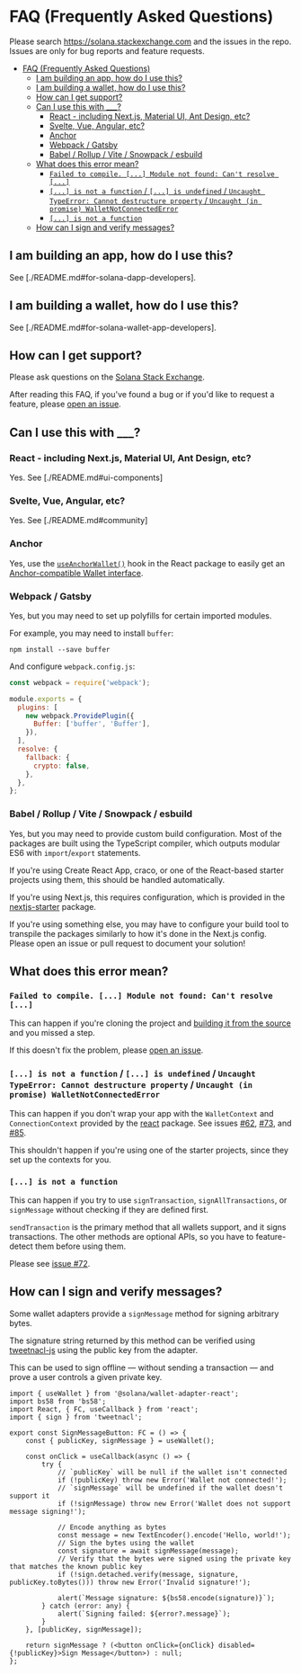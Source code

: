 # FAQ (Frequently Asked Questions)

Please search https://solana.stackexchange.com and the issues in the repo. Issues are only for bug reports and feature requests.

- [FAQ (Frequently Asked Questions)](#faq-frequently-asked-questions)
  - [I am building an app, how do I use this?](#i-am-building-an-app-how-do-i-use-this)
  - [I am building a wallet, how do I use this?](#i-am-building-a-wallet-how-do-i-use-this)
  - [How can I get support?](#how-can-i-get-support)
  - [Can I use this with \_\_\_?](#can-i-use-this-with-___)
    - [React - including Next.js, Material UI, Ant Design, etc?](#react---including-nextjs-material-ui-ant-design-etc)
    - [Svelte, Vue, Angular, etc?](#svelte-vue-angular-etc)
    - [Anchor](#anchor)
    - [Webpack / Gatsby](#webpack--gatsby)
    - [Babel / Rollup / Vite / Snowpack / esbuild](#babel--rollup--vite--snowpack--esbuild)
  - [What does this error mean?](#what-does-this-error-mean)
    - [`Failed to compile. [...] Module not found: Can't resolve [...]`](#failed-to-compile--module-not-found-cant-resolve-)
    - [`[...] is not a function` / `[...] is undefined` / `Uncaught TypeError: Cannot destructure property` / `Uncaught (in promise) WalletNotConnectedError`](#-is-not-a-function---is-undefined--uncaught-typeerror-cannot-destructure-property--uncaught-in-promise-walletnotconnectederror)
    - [`[...] is not a function`](#-is-not-a-function)
  - [How can I sign and verify messages?](#how-can-i-sign-and-verify-messages)

## I am building an app, how do I use this?

See [./README.md#for-solana-dapp-developers].

## I am building a wallet, how do I use this?

See [./README.md#for-solana-wallet-app-developers].

## How can I get support?

Please ask questions on the [Solana Stack Exchange](https://solana.stackexchange.com).

After reading this FAQ, if you've found a bug or if you'd like to request a feature, please [open an issue](https://github.com/solana-labs/wallet-adapter/issues/new).

## Can I use this with ___?

### React - including Next.js, Material UI, Ant Design, etc?

Yes. See [./README.md#ui-components]

### Svelte, Vue, Angular, etc?

Yes. See [./README.md#community]
### Anchor
Yes, use the [`useAnchorWallet()`](https://github.com/solana-labs/wallet-adapter/blob/master/packages/core/react/src/useAnchorWallet.ts) hook in the React package to easily get an [Anchor-compatible Wallet interface](https://github.com/project-serum/anchor/blob/0faed886002a9b01ad0513c860e19d7570cb0221/ts/src/provider.ts#L220-L224).


### Webpack / Gatsby
Yes, but you may need to set up polyfills for certain imported modules.

For example, you may need to install `buffer`:
```shell
npm install --save buffer
```

And configure `webpack.config.js`:

```js
const webpack = require('webpack');

module.exports = {
  plugins: [
    new webpack.ProvidePlugin({
      Buffer: ['buffer', 'Buffer'],
    }),
  ],
  resolve: {
    fallback: {
      crypto: false,
    },
  },
};
```

### Babel / Rollup / Vite / Snowpack / esbuild
Yes, but you may need to provide custom build configuration.
Most of the packages are built using the TypeScript compiler, which outputs modular ES6 with `import`/`export` statements.

If you're using Create React App, craco, or one of the React-based starter projects using them, this should be handled automatically.

If you're using Next.js, this requires configuration, which is provided in the [nextjs-starter](packages/starter/nextjs-starter) package.

If you're using something else, you may have to configure your build tool to transpile the packages similarly to how it's done in the Next.js config.
Please open an issue or pull request to document your solution!

## What does this error mean?

### `Failed to compile. [...] Module not found: Can't resolve [...]`

This can happen if you're cloning the project and [building it from the source](https://github.com/solana-labs/wallet-adapter/blob/master/README.md#build-from-source) and you missed a step.

If this doesn't fix the problem, please [open an issue](https://github.com/solana-labs/wallet-adapter/issues/new).

### `[...] is not a function` / `[...] is undefined` / `Uncaught TypeError: Cannot destructure property` / `Uncaught (in promise) WalletNotConnectedError`

This can happen if you don't wrap your app with the `WalletContext` and `ConnectionContext` provided by the [react](packages/core/react) package.
See issues [#62](https://github.com/solana-labs/wallet-adapter/issues/62#issuecomment-916421795), [#73](https://github.com/solana-labs/wallet-adapter/issues/73#issuecomment-919237687), and [#85](https://github.com/solana-labs/wallet-adapter/issues/85).

This shouldn't happen if you're using one of the starter projects, since they set up the contexts for you.

### `[...] is not a function`

This can happen if you try to use `signTransaction`, `signAllTransactions`, or `signMessage` without checking if they are defined first.

`sendTransaction` is the primary method that all wallets support, and it signs transactions.
The other methods are optional APIs, so you have to feature-detect them before using them.

Please see [issue #72](https://github.com/solana-labs/wallet-adapter/issues/72#issuecomment-919232595).

## How can I sign and verify messages?

Some wallet adapters provide a `signMessage` method for signing arbitrary bytes.

The signature string returned by this method can be verified using [tweetnacl-js](https://github.com/dchest/tweetnacl-js/blob/master/README.md#naclsigndetachedverifymessage-signature-publickey) using the public key from the adapter.

This can be used to sign offline — without sending a transaction — and prove a user controls a given private key.

```tsx
import { useWallet } from '@solana/wallet-adapter-react';
import bs58 from 'bs58';
import React, { FC, useCallback } from 'react';
import { sign } from 'tweetnacl';

export const SignMessageButton: FC = () => {
    const { publicKey, signMessage } = useWallet();

    const onClick = useCallback(async () => {
        try {
            // `publicKey` will be null if the wallet isn't connected
            if (!publicKey) throw new Error('Wallet not connected!');
            // `signMessage` will be undefined if the wallet doesn't support it
            if (!signMessage) throw new Error('Wallet does not support message signing!');

            // Encode anything as bytes
            const message = new TextEncoder().encode('Hello, world!');
            // Sign the bytes using the wallet
            const signature = await signMessage(message);
            // Verify that the bytes were signed using the private key that matches the known public key
            if (!sign.detached.verify(message, signature, publicKey.toBytes())) throw new Error('Invalid signature!');

            alert(`Message signature: ${bs58.encode(signature)}`);
        } catch (error: any) {
            alert(`Signing failed: ${error?.message}`);
        }
    }, [publicKey, signMessage]);

    return signMessage ? (<button onClick={onClick} disabled={!publicKey}>Sign Message</button>) : null;
};
```
